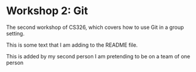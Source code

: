 # Workshop 2: Git
The second workshop of CS326, which covers how to use Git in a group setting.

This is some text that I am adding to the README file.

This is added by my second person
I am pretending to be on a team of one person
